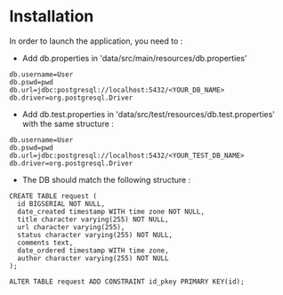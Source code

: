# Installation

In order to launch the application, you need to :

- Add db.properties in 'data/src/main/resources/db.properties'
```
db.username=User
db.pswd=pwd
db.url=jdbc:postgresql://localhost:5432/<YOUR_DB_NAME>
db.driver=org.postgresql.Driver
```

- Add db.test.properties in 'data/src/test/resources/db.test.properties' with the same structure :
```
db.username=User
db.pswd=pwd
db.url=jdbc:postgresql://localhost:5432/<YOUR_TEST_DB_NAME>
db.driver=org.postgresql.Driver
```

- The DB should match the following structure :
```
CREATE TABLE request (
  id BIGSERIAL NOT NULL,
  date_created timestamp WITH time zone NOT NULL,
  title character varying(255) NOT NULL,
  url character varying(255),
  status character varying(255) NOT NULL,
  comments text,
  date_ordered timestamp WITH time zone,
  author character varying(255) NOT NULL
);

ALTER TABLE request ADD CONSTRAINT id_pkey PRIMARY KEY(id);
```